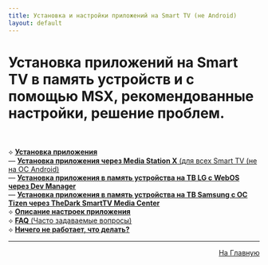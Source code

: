 ```yaml
---
title: Установка и настройки приложений на Smart TV (не Android)
layout: default
---
```

# Установка приложений на Smart TV в память устройств и с помощью MSX, рекомендованные настройки, решение проблем.<br><br>

⟡ <a href="https://lazykpub.github.io/Lazykpub/pages/smarttv">**Установка приложения**</a><br>
  — <a href="subp/msx-install">**Установка приложения через Media Station X** (для всех Smart TV (не на ОС Android)</a>  
  — <a href="subp/lg-install">**Установка приложения в память устройства на ТВ LG с WebOS через Dev Manager**</a>  
  — <a href="subp/samsung-install">**Установка приложения в память устройства на ТВ Samsung с ОС Tizen через TheDark SmartTV Media Center**</a>  
⟡ <a href="subp/smarttv-settings">**Описание настроек приложения**</a>  
⟡ <a href="subp/smarttv-faq">**FAQ** (Часто задаваемые вопросы)</a>  
⟡ <a href="subp/smarttv-problem">**Ничего не работает, что делать?**</a>  


---
<p  align="right"><a href="https://lazykpub.github.io/Lazykpub">На Главную</a></p>

